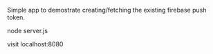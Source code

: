 Simple app to demostrate creating/fetching the existing firebase push token.

node server.js

visit localhost:8080